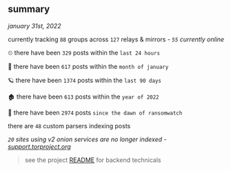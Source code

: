 
## summary
_january 31st, 2022_

currently tracking `88` groups across `127` relays & mirrors - _`55` currently online_

⏲ there have been `329` posts within the `last 24 hours`

🦈 there have been `617` posts within the `month of january`

🪐 there have been `1374` posts within the `last 90 days`

🏚 there have been `613` posts within the `year of 2022`

🦕 there have been `2974` posts `since the dawn of ransomwatch`

there are `48` custom parsers indexing posts

_`20` sites using v2 onion services are no longer indexed - [support.torproject.org](https://support.torproject.org/onionservices/v2-deprecation/)_

> see the project [README](https://github.com/thetanz/ransomwatch#ransomwatch--) for backend technicals
